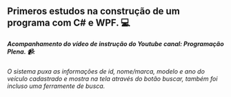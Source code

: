 ## Primeros estudos na construção de um programa com C# e WPF. 💻


#####    Acompanhamento do vídeo de instrução do Youtube canal: Programação Plena. 📹:

###### O sistema puxa as informações de id, nome/marca, modelo e ano do veículo cadastrado e mostra na tela através do botão buscar, também foi incluso uma ferramente de busca.
